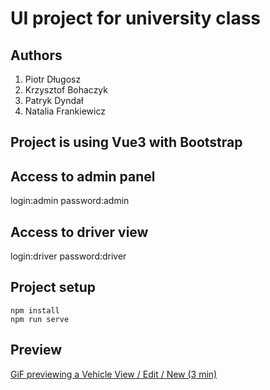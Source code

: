 # UI project for university class

## Authors
1. Piotr Długosz
1. Krzysztof Bohaczyk
1. Patryk Dyndał
1. Natalia Frankiewicz

## Project is using Vue3 with Bootstrap

## Access to admin panel
login:admin
password:admin

## Access to driver view
login:driver
password:driver

## Project setup
```
npm install
npm run serve
```

## Preview
[GiF previewing a Vehicle View / Edit / New (3 min)](https://j.gifs.com/q7Kg10.gif)
